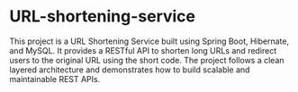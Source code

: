 # URL-shortening-service
This project is a URL Shortening Service built using Spring Boot, Hibernate, and MySQL. It provides a RESTful API to shorten long URLs and redirect users to the original URL using the short code. The project follows a clean layered architecture and demonstrates how to build scalable and maintainable REST APIs.
